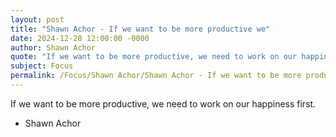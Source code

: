 ```yaml
---
layout: post
title: "Shawn Achor - If we want to be more productive we"
date: 2024-12-28 12:00:00 -0000
author: Shawn Achor
quote: "If we want to be more productive, we need to work on our happiness first."
subject: Focus
permalink: /Focus/Shawn Achor/Shawn Achor - If we want to be more productive we
---
```


If we want to be more productive, we need to work on our happiness first.

- Shawn Achor
